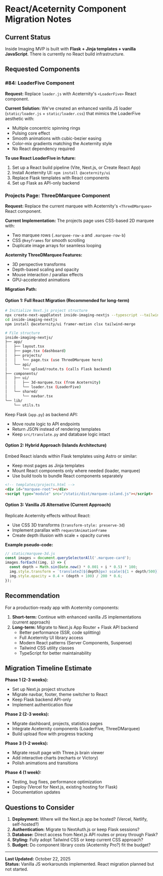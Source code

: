# React/Aceternity Component Migration Notes

## Current Status
Inside Imaging MVP is built with **Flask + Jinja templates + vanilla JavaScript**. There is currently no React build infrastructure.

## Requested Components

### #84: LoaderFive Component
**Request:** Replace `loader.js` with Aceternity's `<LoaderFive>` React component.

**Current Solution:** We've created an enhanced vanilla JS loader (`static/loader.js` + `static/loader.css`) that mimics the LoaderFive aesthetic with:
- Multiple concentric spinning rings
- Pulsing core effect
- Smooth animations with cubic-bezier easing
- Color-mix gradients matching the Aceternity style
- No React dependency required

**To use React LoaderFive in future:**
1. Set up a React build pipeline (Vite, Next.js, or Create React App)
2. Install Aceternity UI: `npm install @aceternity/ui`
3. Replace Flask templates with React components
4. Set up Flask as API-only backend

### Projects Page: ThreeDMarquee Component
**Request:** Replace the current marquee with Aceternity's `<ThreeDMarquee>` React component.

**Current Implementation:** The projects page uses CSS-based 2D marquee with:
- Two marquee rows (`.marquee-row-a` and `.marquee-row-b`)
- CSS `@keyframes` for smooth scrolling
- Duplicate image arrays for seamless looping

**Aceternity ThreeDMarquee Features:**
- 3D perspective transforms
- Depth-based scaling and opacity
- Mouse interaction / parallax effects
- GPU-accelerated animations

**Migration Path:**

#### Option 1: Full React Migration (Recommended for long-term)
```bash
# Initialize Next.js project structure
npx create-next-app@latest inside-imaging-nextjs --typescript --tailwind
cd inside-imaging-nextjs
npm install @aceternity/ui framer-motion clsx tailwind-merge

# File structure
inside-imaging-nextjs/
├── app/
│   ├── layout.tsx
│   ├── page.tsx (dashboard)
│   ├── projects/
│   │   └── page.tsx (use ThreeDMarquee here)
│   └── api/
│       └── upload/route.ts (calls Flask backend)
├── components/
│   ├── ui/
│   │   ├── 3d-marquee.tsx (from Aceternity)
│   │   └── loader.tsx (LoaderFive)
│   └── shared/
│       └── navbar.tsx
└── lib/
    └── utils.ts
```

Keep Flask (`app.py`) as backend API:
- Move route logic to API endpoints
- Return JSON instead of rendering templates
- Keep `src/translate.py` and database logic intact

#### Option 2: Hybrid Approach (Islands Architecture)
Embed React islands within Flask templates using Astro or similar:
- Keep most pages as Jinja templates
- Mount React components only where needed (loader, marquee)
- Use build tools to bundle React components separately

```html
<!-- templates/projects.html -->
<div id="marquee-root"></div>
<script type="module" src="/static/dist/marquee-island.js"></script>
```

#### Option 3: Vanilla JS Alternative (Current Approach)
Replicate Aceternity effects without React:
- Use CSS 3D transforms (`transform-style: preserve-3d`)
- Implement parallax with `requestAnimationFrame`
- Create depth illusion with scale + opacity curves

**Example pseudo-code:**
```javascript
// static/marquee-3d.js
const images = document.querySelectorAll('.marquee-card');
images.forEach((img, i) => {
  const depth = Math.sin(Date.now() * 0.001 + i * 0.5) * 100;
  img.style.transform = `translateZ(${depth}px) scale(${1 + depth/500})`;
  img.style.opacity = 0.4 + (depth + 100) / 200 * 0.6;
});
```

## Recommendation

For a production-ready app with Aceternity components:
1. **Short-term:** Continue with enhanced vanilla JS implementations (current approach)
2. **Long-term:** Migrate to Next.js App Router + Flask API backend
   - Better performance (SSR, code splitting)
   - Full Aceternity UI library access
   - Modern React patterns (Server Components, Suspense)
   - Tailwind CSS utility classes
   - TypeScript for better maintainability

## Migration Timeline Estimate

**Phase 1 (2-3 weeks):**
- Set up Next.js project structure
- Migrate navbar, footer, theme switcher to React
- Keep Flask backend API-only
- Implement authentication flow

**Phase 2 (2-3 weeks):**
- Migrate dashboard, projects, statistics pages
- Integrate Aceternity components (LoaderFive, ThreeDMarquee)
- Build upload flow with progress tracking

**Phase 3 (1-2 weeks):**
- Migrate result page with Three.js brain viewer
- Add interactive charts (recharts or Victory)
- Polish animations and transitions

**Phase 4 (1 week):**
- Testing, bug fixes, performance optimization
- Deploy (Vercel for Next.js, existing hosting for Flask)
- Documentation updates

## Questions to Consider

1. **Deployment:** Where will the Next.js app be hosted? (Vercel, Netlify, self-hosted?)
2. **Authentication:** Migrate to NextAuth.js or keep Flask sessions?
3. **Database:** Direct access from Next.js API routes or proxy through Flask?
4. **Styling:** Fully adopt Tailwind CSS or keep current CSS approach?
5. **Budget:** Do component library costs (Aceternity Pro?) fit the budget?

---

**Last Updated:** October 22, 2025  
**Status:** Vanilla JS workarounds implemented. React migration planned but not started.
